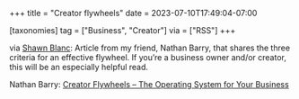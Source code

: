 +++
title = "Creator flywheels"
date = 2023-07-10T17:49:04-07:00

[taxonomies]
tag = ["Business", "Creator"]
via = ["RSS"]
+++

via [Shawn Blanc](https://shawnblanc.net/2023/06/the-3-laws-of-a-flywheel/): Article from my friend, Nathan Barry, that shares the three criteria for an effective flywheel. If you’re a business owner and/or creator, this will be an especially helpful read.

<!-- more -->

Nathan Barry: [Creator Flywheels – The Operating System for Your Business](https://nathanbarry.com/creator-flywheels/)
